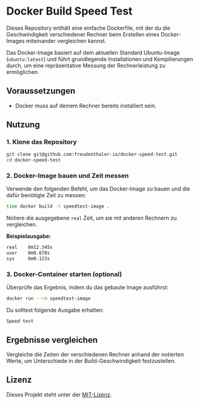 # Docker Build Speed Test

Dieses Repository enthält eine einfache Dockerfile, mit der du die Geschwindigkeit verschiedener Rechner beim Erstellen eines Docker-Images miteinander vergleichen kannst.

Das Docker-Image basiert auf dem aktuellen Standard Ubuntu-Image (`ubuntu:latest`) und führt grundlegende Installationen und Kompilierungen durch, um eine repräsentative Messung der Rechnerleistung zu ermöglichen.

## Voraussetzungen

- Docker muss auf deinem Rechner bereits installiert sein.

## Nutzung

### 1. Klone das Repository

```bash
git clone git@github.com:freudenthaler-io/docker-speed-test.git
cd docker-speed-test
```

### 2. Docker-Image bauen und Zeit messen

Verwende den folgenden Befehl, um das Docker-Image zu bauen und die dafür benötigte Zeit zu messen:

```bash
time docker build -t speedtest-image .
```

Notiere die ausgegebene `real` Zeit, um sie mit anderen Rechnern zu vergleichen.

**Beispielausgabe:**

```bash
real    0m12.345s
user    0m0.678s
sys     0m0.123s
```

### 3. Docker-Container starten (optional)

Überprüfe das Ergebnis, indem du das gebaute Image ausführst:

```bash
docker run --rm speedtest-image
```

Du solltest folgende Ausgabe erhalten:

```
Speed test
```

## Ergebnisse vergleichen

Vergleiche die Zeiten der verschiedenen Rechner anhand der notierten Werte, um Unterschiede in der Build-Geschwindigkeit festzustellen.

## Lizenz

Dieses Projekt steht unter der [MIT-Lizenz](LICENSE).

